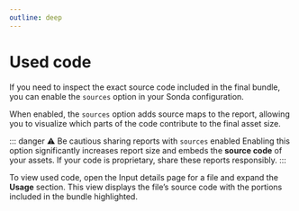 ```yaml
---
outline: deep
---
```


# Used code

If you need to inspect the exact source code included in the final bundle, you can enable the `sources` option in your Sonda configuration.

When enabled, the `sources` option adds source maps to the report, allowing you to visualize which parts of the code contribute to the final asset size.

::: danger ⚠️ Be cautious sharing reports with `sources` enabled
Enabling this option significantly increases report size and embeds the **source code** of your assets. If your code is proprietary, share these reports responsibly.
:::

To view used code, open the Input details page for a file and expand the **Usage** section. This view displays the file’s source code with the portions included in the bundle highlighted.

<CustomImage
  src="/used-code-highlighting.jpg"
  alt="Modal showing source code with included lines highlighted"
  caption="Used code highlighting in Input Details"
/>
